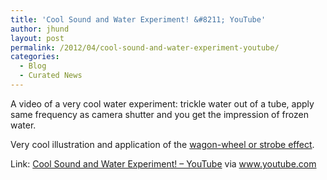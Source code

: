 ```yaml
---
title: 'Cool Sound and Water Experiment! &#8211; YouTube'
author: jhund
layout: post
permalink: /2012/04/cool-sound-and-water-experiment-youtube/
categories:
  - Blog
  - Curated News
---
```

A video of a very cool water experiment: trickle water out of a tube, apply same frequency as camera shutter and you get the impression of frozen water.

Very cool illustration and application of the [wagon-wheel or strobe effect][1].

Link: [Cool Sound and Water Experiment! &#8211; YouTube][2] via www.youtube.com

 [1]: http://en.wikipedia.org/wiki/Wagon-wheel_effect
 [2]: http://bit.ly/HTl9oQ